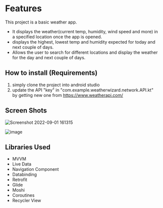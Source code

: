 # Features

This project is a basic weather app. 
* It displays the weather(current temp, humidity, wind speed and more) in a specified location once the app is opened.
* displays the highest, lowest temp and humidity expected for today and next couple of days.
* Allows the user to search for different locations and display the weather for the day and next couple of days.
## How to install (Requirements)
1. simply clone the project into android studio
2. update the API "key" in "com.example.weatherwizard.network.API.kt" by getting new one from https://www.weatherapi.com/

## Screen Shots

![Screenshot 2022-09-01 161315](https://user-images.githubusercontent.com/56024802/187936322-d90447ba-4071-44d6-868e-f87f0850125d.png)

![image](https://user-images.githubusercontent.com/56024802/190928898-bc394832-17d4-4538-ad29-970edebb675a.png)

## Libraries Used
* MVVM 
* Live Data
* Navigation Component
* Databinding
* Retrofit
* Glide
* Moshi
* Coroutines
* Recycler View
